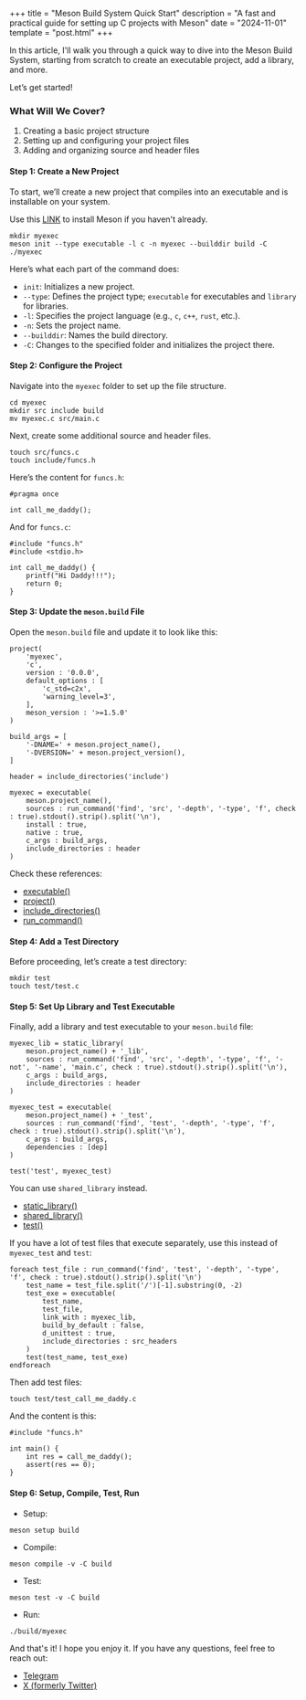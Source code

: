+++
title = "Meson Build System Quick Start"
description = "A fast and practical guide for setting up C projects with Meson"
date = "2024-11-01"
template = "post.html"
+++

In this article, I'll walk you through a quick way to dive into the Meson Build System, starting from scratch to create an executable project, add a library, and more.

Let’s get started!

### What Will We Cover?
1. Creating a basic project structure
2. Setting up and configuring your project files
3. Adding and organizing source and header files

#### Step 1: Create a New Project

To start, we’ll create a new project that compiles into an executable and is installable on your system.

Use this [LINK](https://mesonbuild.com/SimpleStart.html#installing-meson) to install Meson if you haven't already.

```sh,linenos
mkdir myexec
meson init --type executable -l c -n myexec --builddir build -C ./myexec
```

Here’s what each part of the command does:
- `init`: Initializes a new project.
- `--type`: Defines the project type; `executable` for executables and `library` for libraries.
- `-l`: Specifies the project language (e.g., `c`, `c++`, `rust`, etc.).
- `-n`: Sets the project name.
- `--builddir`: Names the build directory.
- `-C`: Changes to the specified folder and initializes the project there.

#### Step 2: Configure the Project

Navigate into the `myexec` folder to set up the file structure.

```sh,linenos
cd myexec
mkdir src include build
mv myexec.c src/main.c
```

Next, create some additional source and header files.

```sh,linenos
touch src/funcs.c
touch include/funcs.h
```

Here’s the content for `funcs.h`:

```c,linenos
#pragma once

int call_me_daddy();
```

And for `funcs.c`:

```c,linenos
#include "funcs.h"
#include <stdio.h>

int call_me_daddy() {
    printf("Hi Daddy!!!");
    return 0;    
}
```

#### Step 3: Update the `meson.build` File

Open the `meson.build` file and update it to look like this:

```c,linenos
project(
    'myexec',
    'c',
    version : '0.0.0',
    default_options : [
        'c_std=c2x',
        'warning_level=3',
    ],
    meson_version : '>=1.5.0'
)

build_args = [
    '-DNAME=' + meson.project_name(),
    '-DVERSION=' + meson.project_version(),
]

header = include_directories('include')

myexec = executable(
    meson.project_name(),
    sources : run_command('find', 'src', '-depth', '-type', 'f', check : true).stdout().strip().split('\n'),
    install : true,
    native : true,
    c_args : build_args,
    include_directories : header
)
```

Check these references:
- [executable()](https://mesonbuild.com/Reference-manual_functions.html#executable)
- [project()](https://mesonbuild.com/Reference-manual_functions.html#project)
- [include_directories()](https://mesonbuild.com/Reference-manual_functions.html#include_directories)
- [run_command()](https://mesonbuild.com/Reference-manual_functions.html#run_command)

#### Step 4: Add a Test Directory

Before proceeding, let’s create a test directory:

```sh,linenos
mkdir test
touch test/test.c
```

#### Step 5: Set Up Library and Test Executable

Finally, add a library and test executable to your `meson.build` file:

```c,linenos
myexec_lib = static_library(
    meson.project_name() + '_lib',
    sources : run_command('find', 'src', '-depth', '-type', 'f', '-not', '-name', 'main.c', check : true).stdout().strip().split('\n'),
    c_args : build_args,
    include_directories : header
)

myexec_test = executable(
    meson.project_name() + '_test',
    sources : run_command('find', 'test', '-depth', '-type', 'f', check : true).stdout().strip().split('\n'),
    c_args : build_args,
    dependencies : [dep]
)

test('test', myexec_test)
```

You can use `shared_library` instead.

- [static_library()](https://mesonbuild.com/Reference-manual_functions.html#static_library)
- [shared_library()](https://mesonbuild.com/Reference-manual_functions.html#shared_library)
- [test()](https://mesonbuild.com/Reference-manual_functions.html#test)

If you have a lot of test files that execute separately, use this instead of `myexec_test` and `test`:

```c,linenos
foreach test_file : run_command('find', 'test', '-depth', '-type', 'f', check : true).stdout().strip().split('\n')
    test_name = test_file.split('/')[-1].substring(0, -2)
    test_exe = executable(
        test_name,
        test_file,
        link_with : myexec_lib,
        build_by_default : false,
        d_unittest : true,
        include_directories : src_headers
    )
    test(test_name, test_exe)
endforeach
```

Then add test files:

```sh,linenos
touch test/test_call_me_daddy.c
```

And the content is this:

```c,linenos
#include "funcs.h"

int main() {
    int res = call_me_daddy();
    assert(res == 0);
}
```

#### Step 6: Setup, Compile, Test, Run

- Setup:
```sh,linenos
meson setup build
```

- Compile:
```sh,linenos
meson compile -v -C build
```

- Test:
```sh,linenos
meson test -v -C build
```

- Run:
```sh,linenos
./build/myexec
```

And that's it! I hope you enjoy it. If you have any questions, feel free to reach out:
- [Telegram](https://t.me/my_acrp_exp)
- [X (formerly Twitter)](https://x.com/0_keeper_1)